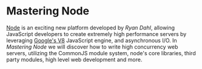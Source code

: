 
# Mastering Node

[Node](http://nodejs.org/) is an exciting new platform developed by _Ryan Dahl_, allowing JavaScript developers to create extremely high performance servers by leveraging [Google's V8](http://code.google.com/p/v8/) JavaScript engine, and asynchronous I/O. In _Mastering Node_ we will discover how to write high concurrency web servers, utilizing the CommonJS module system, node's core libraries, third party modules, high level web development and more.